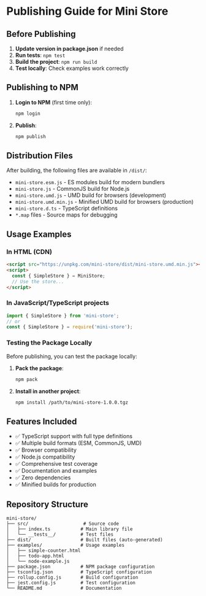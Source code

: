 # Publishing Guide for Mini Store

## Before Publishing

1. **Update version in package.json** if needed
2. **Run tests**: `npm test`
3. **Build the project**: `npm run build`
4. **Test locally**: Check examples work correctly

## Publishing to NPM

1. **Login to NPM** (first time only):
   ```bash
   npm login
   ```

2. **Publish**:
   ```bash
   npm publish
   ```

## Distribution Files

After building, the following files are available in `/dist/`:

- `mini-store.esm.js` - ES modules build for modern bundlers
- `mini-store.js` - CommonJS build for Node.js
- `mini-store.umd.js` - UMD build for browsers (development)
- `mini-store.umd.min.js` - Minified UMD build for browsers (production)
- `mini-store.d.ts` - TypeScript definitions
- `*.map` files - Source maps for debugging

## Usage Examples

### In HTML (CDN)
```html
<script src="https://unpkg.com/mini-store/dist/mini-store.umd.min.js"></script>
<script>
  const { SimpleStore } = MiniStore;
  // Use the store...
</script>
```

### In JavaScript/TypeScript projects
```javascript
import { SimpleStore } from 'mini-store';
// or
const { SimpleStore } = require('mini-store');
```

### Testing the Package Locally

Before publishing, you can test the package locally:

1. **Pack the package**:
   ```bash
   npm pack
   ```

2. **Install in another project**:
   ```bash
   npm install /path/to/mini-store-1.0.0.tgz
   ```

## Features Included

- ✅ TypeScript support with full type definitions
- ✅ Multiple build formats (ESM, CommonJS, UMD)
- ✅ Browser compatibility
- ✅ Node.js compatibility
- ✅ Comprehensive test coverage
- ✅ Documentation and examples
- ✅ Zero dependencies
- ✅ Minified builds for production

## Repository Structure

```
mini-store/
├── src/                    # Source code
│   ├── index.ts           # Main library file
│   └── __tests__/         # Test files
├── dist/                  # Built files (auto-generated)
├── examples/              # Usage examples
│   ├── simple-counter.html
│   ├── todo-app.html
│   └── node-example.js
├── package.json           # NPM package configuration
├── tsconfig.json          # TypeScript configuration
├── rollup.config.js       # Build configuration
├── jest.config.js         # Test configuration
└── README.md              # Documentation
```
